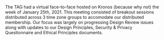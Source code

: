 The TAG had a virtual face-to-face hosted on Kronos (because why not) the week of January 25th, 2021. This meeting consisted of breakout sessions distributed across 3 time zone groups to accomodate our distributed membership. Our focus was largely on progressing Design Review issues along with updates to our Design Principles, Security & Privacy Questionnaire and Ethical Principles documents. 
